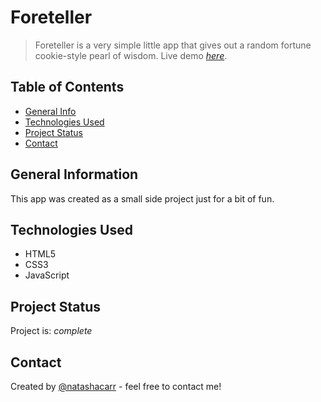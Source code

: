 # Foreteller
> Foreteller is a very simple little app that gives out a random fortune cookie-style pearl of wisdom.
> Live demo [_here_](https://natashacarr.github.io/foreteller).

## Table of Contents
* [General Info](#general-information)
* [Technologies Used](#technologies-used)
* [Project Status](#project-status)
* [Contact](#contact)


## General Information
This app was created as a small side project just for a bit of fun.


## Technologies Used
- HTML5
- CSS3
- JavaScript


## Project Status
Project is: _complete_


## Contact
Created by [@natashacarr](https://natashacarr.github.io/portfolio) - feel free to contact me!
